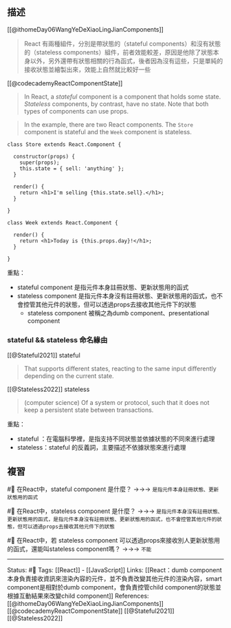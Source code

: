 ## 描述
[[@ithomeDay06WangYeDeXiaoLingJianComponents]]
> React 有兩種組件，分別是帶狀態的（stateful components）和沒有狀態的（stateless components）組件，前者效能較差，原因是他除了狀態本身以外，另外還帶有狀態相關的行為函式，後者因為沒有這些，只是單純的接收狀態並繪製出來，效能上自然就比較好一些


[[@codecademyReactComponentState]]
> In React, a _stateful_ component is a component that holds some state. _Stateless_ components, by contrast, have no state. Note that both types of components can use props.

> In the example, there are two React components. The `Store` component is stateful and the `Week` component is stateless.


```
class Store extends React.Component {

  constructor(props) {
    super(props);
    this.state = { sell: 'anything' };
  }

  render() {
    return <h1>I'm selling {this.state.sell}.</h1>;
  }

}

class Week extends React.Component {

  render() {
    return <h1>Today is {this.props.day}!</h1>;
  }

}
```


重點：

- stateful component 是指元件本身註冊狀態、更新狀態用的函式
- stateless component  是指元件本身沒有註冊狀態、更新狀態用的函式，也不會控管其他元件的狀態，但可以透過props去接收其他元件下的狀態
	- stateless component 被稱之為dumb component、presentational component



### stateful && stateless 命名緣由

[[@Stateful2021]] stateful
> That supports different states, reacting to the same input differently depending on the current state.

[[@Stateless2022]] stateless
>(computer science) Of a system or protocol, such that it does not keep a persistent state between transactions. 


重點：
- stateful ：在電腦科學裡，是指支持不同狀態並依據狀態的不同來進行處理
- stateless：stateful 的反義詞，主要描述不依據狀態來進行處理


## 複習
#🧠 在React中，stateful component 是什麼？ ->->-> `是指元件本身註冊狀態、更新狀態用的函式`

#🧠 在React中，stateless component 是什麼？   ->->-> `是指元件本身沒有註冊狀態、更新狀態用的函式，是指元件本身沒有註冊狀態、更新狀態用的函式，也不會控管其他元件的狀態，但可以透過props去接收其他元件下的狀態`

#🧠 在React中，若 stateless component 可以透過props來接收別人更新狀態用的函式，還能叫stateless component嗎？ ->->-> `不能`


---
Status: #🌱 
Tags:
[[React]] - [[JavaScript]]
Links:
[[React：dumb component 本身負責接收資訊來渲染內容的元件，並不負責改變其他元件的渲染內容，smart component是相對於dumb component，會負責控管child component的狀態並根據互動結果來改變child component]]
References:
[[@ithomeDay06WangYeDeXiaoLingJianComponents]]
[[@codecademyReactComponentState]]
[[@Stateful2021]]
[[@Stateless2022]]